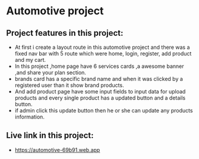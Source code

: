# Automotive project

## Project features in this project:

- At first i create a layout route in this automotive project and there was a fixed nav bar with 5 route which were home, login, register, add product and my cart.
- In this project ,home page have 6 services cards ,a awesome banner ,and share your plan section.
- brands card has a specific brand name and when it was clicked by a registered user than it show brand products.
- And add product page have some input fields to input data for upload products and every single product has a updated button and a details button.
- if admin click this update button then he or she can update any products information.

## Live link in this project:
- https://automotive-69b91.web.app